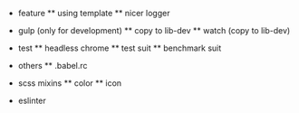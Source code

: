 * feature
    ** using template
    ** nicer logger

* gulp (only for development)
    ** copy to lib-dev
    ** watch (copy to lib-dev)

* test
    ** headless chrome
    ** test suit
    ** benchmark suit

* others
    ** .babel.rc

* scss mixins
    ** color
    ** icon

* eslinter
